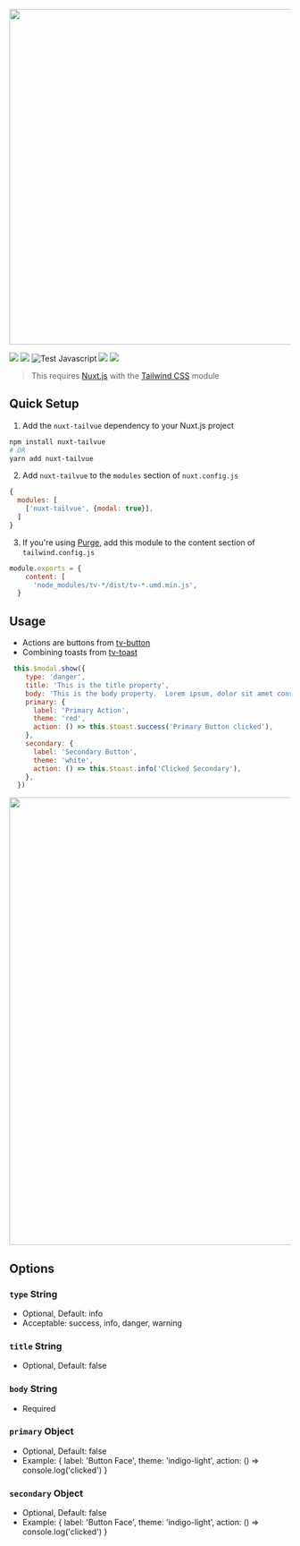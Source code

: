 <p align="center">
  <img src="media/modal.gif" width="600" />
</p>

[![](https://img.shields.io/npm/v/tv-modal.svg?logo=npm&style=flat-square)](https://www.npmjs.com/package/tv-modal)
[![](https://img.shields.io/badge/nuxt.js-module-04C690.svg?style=flat-square)](https://nuxtjs.org)
![Test Javascript](https://github.com/acidjazz/tv-modal/workflows/Test%20Javascript/badge.svg)
[![](https://img.shields.io/npm/dt/tv-modal.svg?style=flat-square)](https://www.npmjs.com/package/tv-modal)
[![](https://img.shields.io/github/license/acidjazz/tv-modal?style=flat-square)](https://www.npmjs.com/package-tv-modal)
<!-- [![](https://img.shields.io/badge/chat-on%20discord-7289DA.svg?logo=discord&style=flat-square)](https://discord.gg/enn4S6) -->

> This requires [Nuxt.js](https://nuxtjs.org) with the [Tailwind CSS](https://tailwindcss.nuxtjs.org) module

## Quick Setup
1. Add the `nuxt-tailvue` dependency to your Nuxt.js project
```bash
npm install nuxt-tailvue
# OR
yarn add nuxt-tailvue
```

2. Add `nuxt-tailvue` to the `modules` section of `nuxt.config.js`
```js
{
  modules: [
    ['nuxt-tailvue', {modal: true}],
  ]
}
```

3. If you're using [Purge](https://tailwindcss.com/docs/controlling-file-size), add this module to the content section of `tailwind.config.js`

```js
module.exports = {
    content: [
      'node_modules/tv-*/dist/tv-*.umd.min.js',
  }
```

## Usage

- Actions are buttons from [tv-button](https://github.com/acidjazz/tv-button)
- Combining toasts from [tv-toast](https://github.com/acidjazz/tv-toast)

```js
 this.$modal.show({
    type: 'danger',
    title: 'This is the title property',
    body: 'This is the body property.  Lorem ipsum, dolor sit amet consectetur adipisicing elit. Eius aliquam laudantium explicabo pariatur iste dolorem animi vitae error totam.',
    primary: {
      label: 'Primary Action',
      theme: 'red',
      action: () => this.$toast.success('Primary Button clicked'),
    },
    secondary: {
      label: 'Secondary Button',
      theme: 'white',
      action: () => this.$toast.info('Clicked Secondary'),
    },
  })
```

<p align="center">
  <img src="media/example1.gif" width="800" />
</p>


## Options

### `type` __String__
 - Optional, Default: info
 - Acceptable: success, info, danger, warning
### `title` __String__
 - Optional, Default: false
### `body` __String__
 - Required
### `primary` __Object__
 - Optional, Default: false
 - Example: { label: 'Button Face', theme: 'indigo-light', action: () => console.log('clicked') }
### `secondary` __Object__
 - Optional, Default: false
 - Example: { label: 'Button Face', theme: 'indigo-light', action: () => console.log('clicked') }
 
